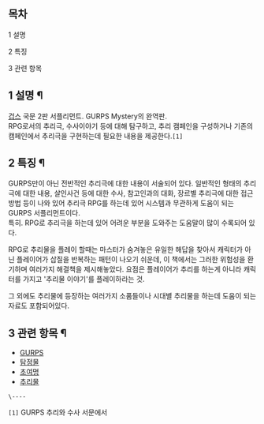 ## 목차

    

1 설명

2 특징

3 관련 항목

## 1 설명 ¶

[겁스](%EA%B2%81%EC%8A%A4.md) 국문 2판 서플리먼트. GURPS Mystery의 완역판.  
RPG로서의 추리극, 수사이야기 등에 대해 탐구하고, 추리 캠페인을 구성하거나 기존의 캠페인에서 추리극을 구현하는데 필요한 내용을
제공한다.`[1]`

## 2 특징 ¶

GURPS만이 아닌 전반적인 추리극에 대한 내용이 서술되어 있다. 일반적인 형태의 추리극에 대한 내용, 살인사건 등에 대한 수사, 참고인과의
대화, 장르별 추리극에 대한 접근방법 등이 나와 있어 추리극 RPG를 하는데 있어 시스템과 무관하게 도움이 되는 GURPS 서플리먼트이다.  
특히. RPG로 추리극을 하는데 있어 어려운 부분을 도와주는 도움말이 많이 수록되어 있다.

  

RPG로 추리물을 플레이 할때는 마스터가 숨겨놓은 유일한 해답을 찾아서 캐릭터가 아닌 플레이어가 삽질을 반복하는 패턴이 나오기 쉬운데, 이
책에서는 그러한 위험성을 환기하며 여러가지 해결책을 제시해놓았다. 요점은 플레이어가 추리를 하는게 아니라 캐릭터를 가지고 '추리물 이야기'를
플레이하라는 것.  

  

그 외에도 추리물에 등장하는 여러가지 소품들이나 시대별 추리물을 하는데 도움이 되는 자료도 포함되어있다.  

  

## 3 관련 항목 ¶

  * [GURPS](GURPS.md)
  * [탐정물](%ED%83%90%EC%A0%95%EB%AC%BC.md)
  * [초여명](%EC%B4%88%EC%97%AC%EB%AA%85.md)
  * [추리물](%EC%B6%94%EB%A6%AC%EB%AC%BC.md)

`\----`

`[1]` GURPS 추리와 수사 서문에서


